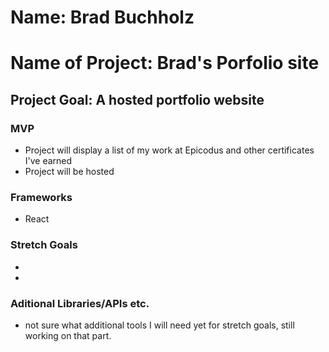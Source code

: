 # Name: Brad Buchholz

# Name of Project: Brad's Porfolio site 
## Project Goal: A hosted portfolio website 

### MVP
* Project will display a list of my work at Epicodus and other certificates I've earned
* Project will be hosted

### Frameworks
* React

### Stretch Goals
* 
* 

### Aditional Libraries/APIs etc.
* not sure what additional tools I will need yet for stretch goals, still working on that part. 
